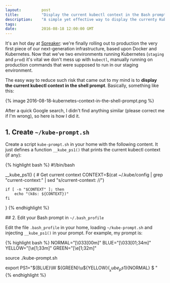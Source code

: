 ```yaml
---
layout:         post
title:          "Display the current kubectl context in the Bash prompt"
description:    "A simple yet effective way to display the currenty Kubernetes context in the Bash shell prompt."
tags:
date:           2016-08-18 12:00:00 GMT
---
```


It's an hot day at [Spreaker](https://www.spreaker.com): we're finally rolling out to production the very first piece of our next-generation infrastructure, based upon Docker and Kubernetes. Now that we've two environments running Kubernetes (`staging` and `prod`) it's vital we don't mess up with `kubectl`, manually running on production commands that were supposed to run in our staging environment.

The easy way to reduce such risk that came out to my mind is to **display the current kubectl context in the shell prompt**. Basically, something like this:

{% image 2016-08-18-kubernetes-context-in-the-shell-prompt.png %}

After a quick Google search, I didn't find anything similar (please correct me if I'm wrong), so here is how I did it.


## 1. Create `~/kube-prompt.sh`

Create a script `kube-prompt.sh` in your home with the following content. It just defines a function `__kube_ps1()` that prints the current kubectl context (if any):

{% highlight bash %}
#!/bin/bash

__kube_ps1()
{
    # Get current context
    CONTEXT=$(cat ~/.kube/config | grep "current-context:" | sed "s/current-context: //")

    if [ -n "$CONTEXT" ]; then
        echo "(k8s: ${CONTEXT})"
    fi
}
{% endhighlight %}


## 2. Edit your Bash prompt in `~/.bash_profile`

Edit the file `.bash_profile` in your home, loading `~/kube-prompt.sh` and injecting `__kube_ps1()` in your prompt. For example, my prompt is:

{% highlight bash %}
NORMAL="\[\033[00m\]"
BLUE="\[\033[01;34m\]"
YELLOW="\[\e[1;33m\]"
GREEN="\[\e[1;32m\]"

source ./kube-prompt.sh

export PS1="${BLUE}\W ${GREEN}\u${YELLOW}$(__kube_ps1)${NORMAL} \$ "
{% endhighlight %}
